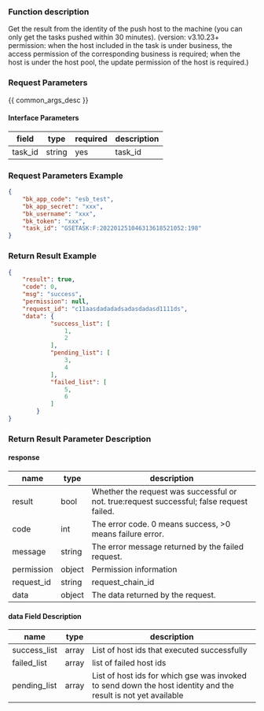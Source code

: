 ### Function description

Get the result from the identity of the push host to the machine (you can only get the tasks pushed within 30 minutes).
(version: v3.10.23+ permission: when the host included in the task is under business, the access permission of the corresponding business is required; when the host is under the host pool, the update permission of the host is required.)

### Request Parameters

{{ common_args_desc }}

#### Interface Parameters

| field | type | required | description |
| ---- | ---- | ---- | ---------- |
| task_id | string | yes | task_id |

### Request Parameters Example

```json
{
    "bk_app_code": "esb_test",
    "bk_app_secret": "xxx",
    "bk_username": "xxx",
    "bk_token": "xxx",
    "task_id": "GSETASK:F:202201251046313618521052:198"
}
```

### Return Result Example

```json
{
    "result": true,
    "code": 0,
    "msg": "success",
    "permission": null,
    "request_id": "c11aasdadadadsadasdadasd1111ds",
    "data": {
            "success_list": [
                1,
                2
            ],
            "pending_list": [
                3,
                4
            ],
            "failed_list": [
                5,
                6
            ]
        }
}
```

### Return Result Parameter Description

#### response

| name | type | description |
| ------- | ------ | ------------------------------------------ |
| result | bool | Whether the request was successful or not. true:request successful; false request failed.
| code | int | The error code. 0 means success, >0 means failure error.
| message | string | The error message returned by the failed request.
| permission | object | Permission information |
| request_id | string | request_chain_id |
| data | object | The data returned by the request.

#### data Field Description
| name | type | description |
| ------- | ------ | ------------------------------------------ |
| success_list | array | List of host ids that executed successfully |
| failed_list | array | list of failed host ids |
| pending_list | array |List of host ids for which gse was invoked to send down the host identity and the result is not yet available |

